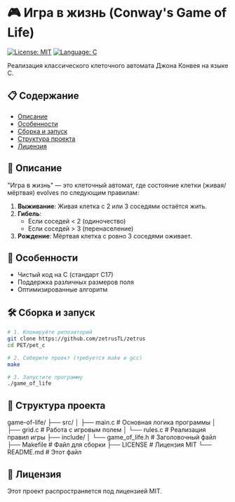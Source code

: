 # 🎮 Игра в жизнь (Conway's Game of Life)

[![License: MIT](https://img.shields.io/badge/License-MIT-yellow.svg)](https://opensource.org/licenses/MIT)
[![Language: C](https://img.shields.io/badge/Language-C-blue.svg)](https://en.wikipedia.org/wiki/C_(programming_language))

Реализация классического клеточного автомата Джона Конвея на языке C.

## 📋 Содержание
- [Описание](#-описание)
- [Особенности](#-особенности)
- [Сборка и запуск](#-сборка-и-запуск)
- [Структура проекта](#-структура-проекта)
- [Лицензия](#-лицензия)

## 🌟 Описание

"Игра в жизнь" — это клеточный автомат, где состояние клетки (живая/мёртвая) evolves по следующим правилам:

1. **Выживание**: Живая клетка с 2 или 3 соседями остаётся жить.
2. **Гибель**: 
   - Если соседей < 2 (одиночество)
   - Если соседей > 3 (перенаселение)
3. **Рождение**: Мёртвая клетка с ровно 3 соседями оживает.

## 🚀 Особенности

- Чистый код на C (стандарт C17)
- Поддержка различных размеров поля
- Оптимизированные алгоритм

## 🛠 Сборка и запуск

```bash
# 1. Клонируйте репозиторий
git clone https://github.com/zetrusTL/zetrus
cd PET/pet_c

# 2. Соберите проект (требуется make и gcc)
make

# 3. Запустите программу
./game_of_life
```
## 📂 Структура проекта
game-of-life/
├── src/
│   ├── main.c          # Основная логика программы
│   ├── grid.c          # Работа с игровым полем
│   └── rules.c         # Реализация правил игры
├── include/
│   └── game_of_life.h  # Заголовочный файл
├── Makefile            # Файл для сборки
├── LICENSE             # Лицензия MIT
└── README.md           # Этот файл

## 📜 Лицензия
Этот проект распространяется под лицензией MIT. 